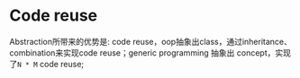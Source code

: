 # Code reuse

Abstraction所带来的优势是: code reuse，oop抽象出class，通过inheritance、combination来实现code reuse；generic programming 抽象出 concept，实现了`N * M` code reuse;